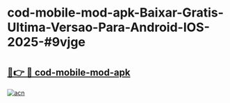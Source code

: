 # cod-mobile-mod-apk-Baixar-Gratis-Ultima-Versao-Para-Android-IOS-2025-#9vjge

# <h2><a href="https://ainizakaria.my?title=cod-mobile-mod-apk&ref=24M">🔗👉 🔴 cod-mobile-mod-apk</a></h2>

[![acn](https://github.com/user-attachments/assets/0f9c940e-d8b0-45ae-aac7-cd30a18b3e1c)](https://ainizakaria.my?title=cod-mobile-mod-apk&ref=24M)

